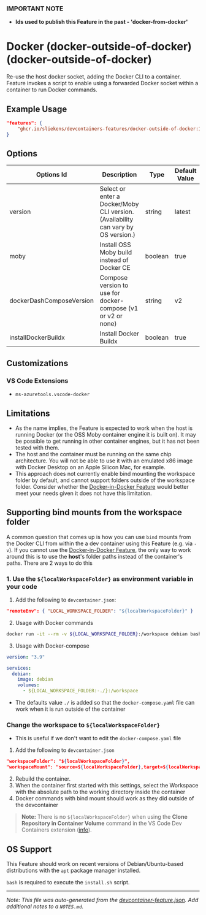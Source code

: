 ### **IMPORTANT NOTE**
- **Ids used to publish this Feature in the past - 'docker-from-docker'**

# Docker (docker-outside-of-docker) (docker-outside-of-docker)

Re-use the host docker socket, adding the Docker CLI to a container. Feature invokes a script to enable using a forwarded Docker socket within a container to run Docker commands.

## Example Usage

```json
"features": {
    "ghcr.io/sliekens/devcontainers-features/docker-outside-of-docker:1": {}
}
```

## Options

| Options Id | Description | Type | Default Value |
|-----|-----|-----|-----|
| version | Select or enter a Docker/Moby CLI version. (Availability can vary by OS version.) | string | latest |
| moby | Install OSS Moby build instead of Docker CE | boolean | true |
| dockerDashComposeVersion | Compose version to use for docker-compose (v1 or v2 or none) | string | v2 |
| installDockerBuildx | Install Docker Buildx | boolean | true |

## Customizations

### VS Code Extensions

- `ms-azuretools.vscode-docker`

## Limitations

- As the name implies, the Feature is expected to work when the host is running Docker (or the OSS Moby container engine it is built on). It may be possible to get running in other container engines, but it has not been tested with them.
- The host and the container must be running on the same chip architecture. You will not be able to use it with an emulated x86 image with Docker Desktop on an Apple Silicon Mac, for example.
- This approach does not currently enable bind mounting the workspace folder by default, and cannot support folders outside of the workspace folder. Consider whether the [Docker-in-Docker Feature](../docker-in-docker) would better meet your needs given it does not have this limitation.

## Supporting bind mounts from the workspace folder

A common question that comes up is how you can use `bind` mounts from the Docker CLI from within the a dev container using this Feature (e.g. via `-v`). If you cannot use the [Docker-in-Docker Feature](../docker-in-docker), the only way to work around this is to use the **host**'s folder paths instead of the container's paths. There are 2 ways to do this

### 1. Use the `${localWorkspaceFolder}` as environment variable in your code

1. Add the following to `devcontainer.json`:

```json
"remoteEnv": { "LOCAL_WORKSPACE_FOLDER": "${localWorkspaceFolder}" }
```

2. Usage with Docker commands

```bash
docker run -it --rm -v ${LOCAL_WORKSPACE_FOLDER}:/workspace debian bash
```

3. Usage with Docker-compose

```yaml
version: "3.9"

services:
  debian:
    image: debian
    volumes:
      - ${LOCAL_WORKSPACE_FOLDER:-./}:/workspace
```

- The defaults value `./` is added so that the `docker-compose.yaml` file can work when it is run outside of the container

### Change the workspace to `${localWorkspaceFolder}`

- This is useful if we don't want to edit the `docker-compose.yaml` file

1. Add the following to `devcontainer.json`

```json
"workspaceFolder": "${localWorkspaceFolder}",
"workspaceMount": "source=${localWorkspaceFolder},target=${localWorkspaceFolder},type=bind"
```

2. Rebuild the container.
3. When the container first started with this settings, select the Workspace with the absolute path to the working directory inside the container
4. Docker commands with bind mount should work as they did outside of the devcontainer

> **Note:** There is no `${localWorkspaceFolder}` when using the **Clone Repository in Container Volume** command in the VS Code Dev Containers extension ([info](https://github.com/microsoft/vscode-remote-release/issues/6160#issuecomment-1014701007)).


## OS Support

This Feature should work on recent versions of Debian/Ubuntu-based distributions with the `apt` package manager installed.

`bash` is required to execute the `install.sh` script.


---

_Note: This file was auto-generated from the [devcontainer-feature.json](https://github.com/sliekens/devcontainers-features/blob/main/src/docker-outside-of-docker/devcontainer-feature.json).  Add additional notes to a `NOTES.md`._
